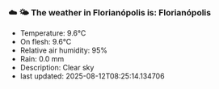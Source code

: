### ☁️ 🌤️  The weather in Florianópolis is: Florianópolis

- Temperature: 9.6°C
- On flesh: 9.6°C
- Relative air humidity: 95%
- Rain: 0.0 mm
- Description: Clear sky
- last updated: 2025-08-12T08:25:14.134706
